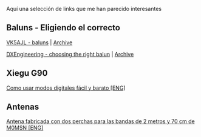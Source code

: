 Aquí una selección de links que me han parecido interesantes

## Baluns - Eligiendo el correcto

[VK5AJL - baluns](http://vk5ajl.com/projects/baluns.php) | [Archive](https://web.archive.org/web/20221224010342/http://vk5ajl.com/projects/baluns.php)

[DXEngineering - choosing the right balun](https://www.dxengineering.com/techarticles/balunsandfeedlinechokes/baluns-choosing-the-correct-balun) | [Archive](https://web.archive.org/web/20221029223714/https://www.dxengineering.com/techarticles/balunsandfeedlinechokes/baluns-choosing-the-correct-balun)

## Xiegu G90
[Como usar modos digitales fácil y barato [ENG]](https://www.youtube.com/watch?v=3DxY1HecbhQ)

## Antenas
[Antena fabricada con dos perchas para las bandas de 2 metros y 70 cm de M0MSN [ENG]](https://www.youtube.com/watch?v=PniH4ua4p50)